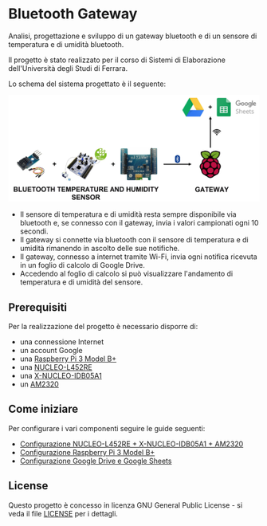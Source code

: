 # Bluetooth Gateway

Analisi, progettazione e sviluppo di un gateway bluetooth e di un sensore di temperatura e di umidità bluetooth.

Il progetto è stato realizzato per il corso di Sistemi di Elaborazione dell'Università degli Studi di Ferrara.

Lo schema del sistema progettato è il seguente:

![System architecture diagram](Doc/Img/system-architecture-diagram.jpg)

* Il sensore di temperatura e di umidità resta sempre disponibile via bluetooth e, se connesso con il gateway, invia i valori campionati ogni 10 secondi.
* Il gateway si connette via bluetooth con il sensore di temperatura e di umidità rimanendo in ascolto delle sue notifiche.
* Il gateway, connesso a internet tramite Wi-Fi, invia ogni notifica ricevuta in un foglio di calcolo di Google Drive.
* Accedendo al foglio di calcolo si può visualizzare l'andamento di temperatura e di umidità del sensore.

## Prerequisiti

Per la realizzazione del progetto è necessario disporre di:
* una connessione Internet
* un account Google
* una [Raspberry Pi 3 Model B+](https://www.raspberrypi.org/products/raspberry-pi-3-model-b-plus/)
* una [NUCLEO-L452RE](https://www.st.com/en/evaluation-tools/nucleo-l452re.html)
* una [X-NUCLEO-IDB05A1](https://www.st.com/en/ecosystems/x-nucleo-idb05a1.html)
* un [AM2320](Doc/Pdf/AM2320.pdf)

## Come iniziare

Per configurare i vari componenti seguire le guide seguenti:
* [Configurazione NUCLEO-L452RE + X-NUCLEO-IDB05A1 + AM2320](Doc/Configurazione-NUCLEO.md)
* [Configurazione Raspberry Pi 3 Model B+](Doc/Configurazione-Raspberry-Pi.md)
* [Configurazione Google Drive e Google Sheets](Doc/Configurazione-Google-Drive-e-Google-Sheets.md)

## License

Questo progetto è concesso in licenza GNU General Public License - si veda il file [LICENSE](LICENSE) per i dettagli.